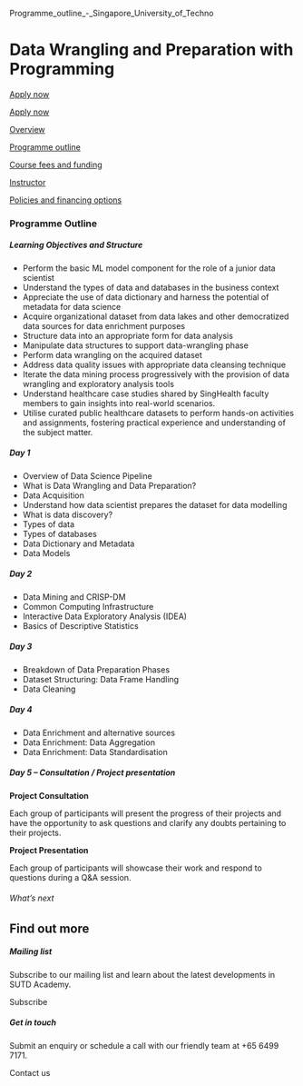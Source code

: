 Programme_outline_-_Singapore_University_of_Techno



Data Wrangling and Preparation with Programming
===============================================

[Apply now](/admissions/academy/modular-master/register-your-interest-modularmaster-certificate-in-data-science/)




[Apply now](/admissions/academy/modular-master/register-your-interest-modularmaster-certificate-in-data-science/)

[Overview](/course/healthcare-data-wrangling-and-preparation-with-programming/#tabs)

[Programme outline](/course/healthcare-data-wrangling-and-preparation-with-programming/programme-outline/#tabs)

[Course fees and funding](/course/healthcare-data-wrangling-and-preparation-with-programming/course-fees-and-funding/#tabs)

[Instructor](/course/healthcare-data-wrangling-and-preparation-with-programming/instructor/#tabs)

[Policies and financing options](/course/healthcare-data-wrangling-and-preparation-with-programming/policies-and-financing-options/#tabs)

### Programme Outline

##### **Learning Objectives and Structure**

* Perform the basic ML model component for the role of a junior data scientist
* Understand the types of data and databases in the business context
* Appreciate the use of data dictionary and harness the potential of metadata for data science
* Acquire organizational dataset from data lakes and other democratized data sources for data enrichment purposes
* Structure data into an appropriate form for data analysis
* Manipulate data structures to support data-wrangling phase
* Perform data wrangling on the acquired dataset
* Address data quality issues with appropriate data cleansing technique
* Iterate the data mining process progressively with the provision of data wrangling and exploratory analysis tools
* Understand healthcare case studies shared by SingHealth faculty members to gain insights into real-world scenarios.
* Utilise curated public healthcare datasets to perform hands-on activities and assignments, fostering practical experience and understanding of the subject matter.

##### Day 1

* Overview of Data Science Pipeline
* What is Data Wrangling and Data Preparation?
* Data Acquisition
* Understand how data scientist prepares the dataset for data modelling
* What is data discovery?
* Types of data
* Types of databases
* Data Dictionary and Metadata
* Data Models

##### Day 2

* Data Mining and CRISP-DM
* Common Computing Infrastructure
* Interactive Data Exploratory Analysis (IDEA)
* Basics of Descriptive Statistics

##### Day 3

* Breakdown of Data Preparation Phases
* Dataset Structuring: Data Frame Handling
* Data Cleaning

##### Day 4

* Data Enrichment and alternative sources
* Data Enrichment: Data Aggregation
* Data Enrichment: Data Standardisation

##### Day 5 – Consultation / Project presentation

**Project Consultation**

Each group of participants will present the progress of their projects and have the opportunity to ask questions and clarify any doubts pertaining to their projects.

**Project Presentation**

Each group of participants will showcase their work and respond to questions during a Q&A session.

###### What’s next

Find out more
-------------

##### Mailing list

Subscribe to our mailing list and learn about the latest developments in SUTD Academy.

Subscribe

##### Get in touch

Submit an enquiry or schedule a call with our friendly team at +65 6499 7171.

Contact us

